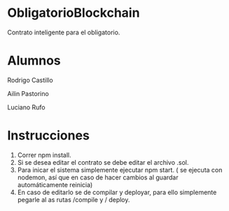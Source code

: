 # ObligatorioBlockchain

Contrato inteligente para el obligatorio.

# Alumnos

Rodrigo Castillo

Ailin Pastorino

Luciano Rufo

# Instrucciones

1. Correr npm install.
2. Si se desea editar el contrato se debe editar el archivo .sol.
3. Para inicar el sistema simplemente ejecutar npm start. ( se ejecuta con nodemon, así que en caso de hacer cambios al guardar automáticamente reinicia)
4. En caso de editarlo se de compilar y deployar, para ello simplemente pegarle al as rutas /compile y / deploy.
